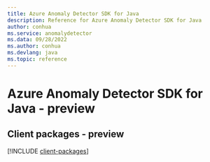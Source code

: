 ```yaml
---
title: Azure Anomaly Detector SDK for Java
description: Reference for Azure Anomaly Detector SDK for Java
author: conhua
ms.service: anomalydetector
ms.data: 09/28/2022
ms.author: conhua
ms.devlang: java
ms.topic: reference
---
```

# Azure Anomaly Detector SDK for Java - preview

## Client packages - preview
[!INCLUDE [client-packages](anomaly-detector-client-index.md)]